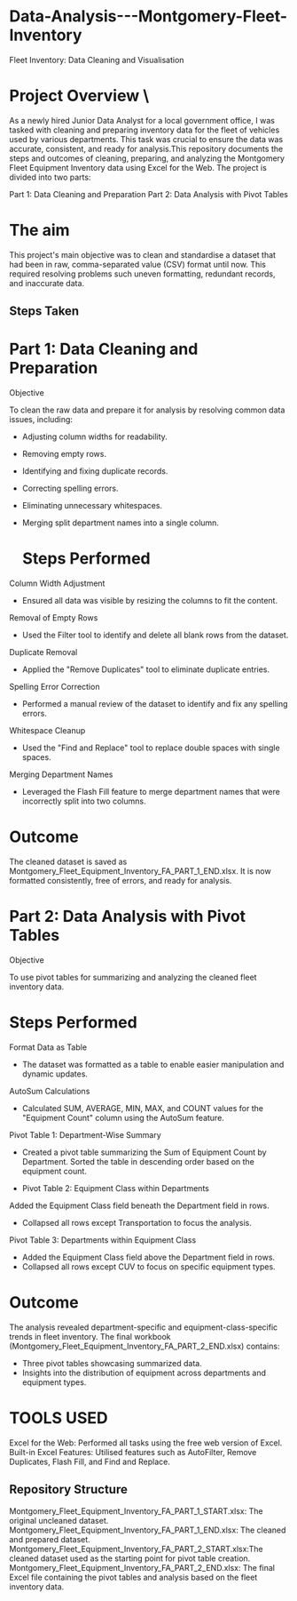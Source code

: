 # Data-Analysis---Montgomery-Fleet-Inventory
Fleet Inventory: Data Cleaning and Visualisation
# Project Overview \

As a newly hired Junior Data Analyst for a local government office, I was tasked with cleaning and preparing inventory data for the fleet of vehicles used by various departments. This task was crucial to ensure the data was accurate, consistent, and ready for analysis.This repository documents the steps and outcomes of cleaning, preparing, and analyzing the Montgomery Fleet Equipment Inventory data using Excel for the Web. The project is divided into two parts:

Part 1: Data Cleaning and Preparation
Part 2: Data Analysis with Pivot Tables


# The aim

This project's main objective was to clean and standardise a dataset that had been in raw, comma-separated value (CSV) format until now. This required resolving problems such uneven formatting, redundant records, and inaccurate data.

## Steps Taken

# Part 1: Data Cleaning and Preparation
Objective

To clean the raw data and prepare it for analysis by resolving common data issues, including:

- Adjusting column widths for readability.
- Removing empty rows.
- Identifying and fixing duplicate records.
- Correcting spelling errors.
- Eliminating unnecessary whitespaces.
- Merging split department names into a single column.

  # Steps Performed

Column Width Adjustment
- Ensured all data was visible by resizing the columns to fit the content.
  
Removal of Empty Rows
- Used the Filter tool to identify and delete all blank rows from the dataset.
  
Duplicate Removal
- Applied the "Remove Duplicates" tool to eliminate duplicate entries.
  
Spelling Error Correction
- Performed a manual review of the dataset to identify and fix any spelling errors.
  
Whitespace Cleanup
- Used the "Find and Replace" tool to replace double spaces with single spaces.
  
Merging Department Names
- Leveraged the Flash Fill feature to merge department names that were incorrectly split into two columns.

# Outcome

The cleaned dataset is saved as Montgomery_Fleet_Equipment_Inventory_FA_PART_1_END.xlsx. It is now formatted consistently, free of errors, and ready for analysis.

# Part 2: Data Analysis with Pivot Tables
Objective

To use pivot tables for summarizing and analyzing the cleaned fleet inventory data.

# Steps Performed

Format Data as Table
- The dataset was formatted as a table to enable easier manipulation and dynamic updates.
  
AutoSum Calculations
- Calculated SUM, AVERAGE, MIN, MAX, and COUNT values for the "Equipment Count" column using the AutoSum feature.
  
Pivot Table 1: Department-Wise Summary
- Created a pivot table summarizing the Sum of Equipment Count by Department.
Sorted the table in descending order based on the equipment count.

- Pivot Table 2: Equipment Class within Departments
  
Added the Equipment Class field beneath the Department field in rows.
- Collapsed all rows except Transportation to focus the analysis.
  
Pivot Table 3: Departments within Equipment Class
- Added the Equipment Class field above the Department field in rows.
- Collapsed all rows except CUV to focus on specific equipment types.

# Outcome

The analysis revealed department-specific and equipment-class-specific trends in fleet inventory. The final workbook (Montgomery_Fleet_Equipment_Inventory_FA_PART_2_END.xlsx) contains:

- Three pivot tables showcasing summarized data.
- Insights into the distribution of equipment across departments and equipment types.



# TOOLS USED 
Excel for the Web: Performed all tasks using the free web version of Excel.
Built-in Excel Features: Utilised features such as AutoFilter, Remove Duplicates, Flash Fill, and Find and Replace.


## Repository Structure

Montgomery_Fleet_Equipment_Inventory_FA_PART_1_START.xlsx: The original uncleaned dataset.
Montgomery_Fleet_Equipment_Inventory_FA_PART_1_END.xlsx: The cleaned and prepared dataset.
Montgomery_Fleet_Equipment_Inventory_FA_PART_2_START.xlsx:The cleaned dataset used as the starting point for pivot table creation.
Montgomery_Fleet_Equipment_Inventory_FA_PART_2_END.xlsx: The final Excel file containing the pivot tables and analysis based on the fleet inventory data.






 
